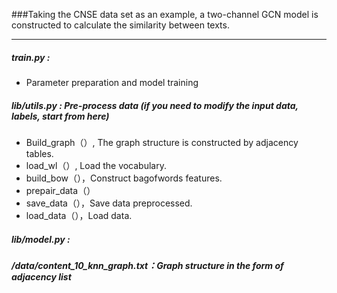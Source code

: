 ###Taking the CNSE data set as an example, a two-channel GCN model is constructed to calculate the similarity between texts.

----



##### train.py : 

- Parameter preparation and model training

##### lib/utils.py : Pre-process data (if you need to modify the input data, labels, start from here)

- Build_graph（）, The graph structure is constructed by adjacency tables.
- load_wl（）, Load the vocabulary.
- build_bow（），Construct bagofwords features.
- prepair_data（）
- save_data（），Save data preprocessed.
- load_data（），Load data.

##### lib/model.py : 

##### /data/content_10_knn_graph.txt：Graph structure in the form of adjacency list








